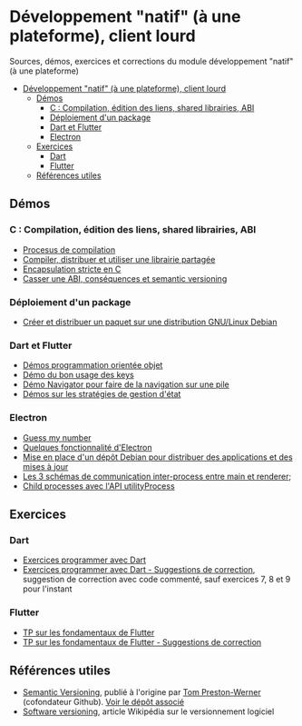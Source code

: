 # Développement "natif" (à une plateforme), client lourd

Sources, démos, exercices et corrections du module développement "natif" (à une plateforme)

- [Développement "natif" (à une plateforme), client lourd](#développement-natif-à-une-plateforme-client-lourd)
  - [Démos](#démos)
    - [C : Compilation, édition des liens, shared librairies, ABI](#c--compilation-édition-des-liens-shared-librairies-abi)
    - [Déploiement d'un package](#déploiement-dun-package)
    - [Dart et Flutter](#dart-et-flutter)
    - [Electron](#electron)
  - [Exercices](#exercices)
    - [Dart](#dart)
    - [Flutter](#flutter)
  - [Références utiles](#références-utiles)

## Démos

### C : Compilation, édition des liens, shared librairies, ABI

- [Procesus de compilation](./demos-c/demo-processus-compilation/)
- [Compiler, distribuer et utiliser une librairie partagée](./demos-c/demo-linkage/)
- [Encapsulation stricte en C](./demos-c/demo-encapsulation-stricte/)
- [Casser une ABI, conséquences et semantic versioning](./demos-c/demo-compilation-widget/)

### Déploiement d'un package

- [Créer et distribuer un paquet sur une distribution GNU/Linux Debian](./demo-apt/)

### Dart et Flutter

- [Démos programmation orientée objet](./demos-dart/poo-premiers-pas.dart)
- [Démo du bon usage des keys](./demo-flutter/use_of_key/)
- [Démo Navigator pour faire de la navigation sur une pile](./demos-flutter/navigator/navigator/)
- [Démos sur les stratégies de gestion d'état](./demos-flutter/managing_states/)

### Electron

- [Guess my number](./demos-electron/guess/)
- [Quelques fonctionnalité d'Electron](./demos-electron/some-features/)
- [Mise en place d'un dépôt Debian pour distribuer des applications et des mises à jour](./demo-depot-debian/README.md)
- [Les 3 schémas de communication inter-process entre main et renderer](./demos-electron/demo-ipc-patterns/);
- [Child processes avec l'API utilityProcess](./demos-electron/demo-utility-process/)


## Exercices

### Dart

- [Exercices programmer avec Dart](./exercices-dart/README.md)
- [Exercices programmer avec Dart - Suggestions de correction](./exercices-dart/propositions), suggestion de correction avec code commenté, sauf exercices 7, 8 et 9 pour l'instant

### Flutter

- [TP sur les fondamentaux de Flutter](./tp-flutter/)
- [TP sur les fondamentaux de Flutter - Suggestions de correction](./tp-flutter/suggestions/)



## Références utiles

- [Semantic Versioning](https://semver.org/), publié à l'origine par [Tom Preston-Werner](https://tom.preston-werner.com/) (cofondateur Github). [Voir le dépôt associé](https://github.com/semver/semver)
- [Software versioning](https://en.wikipedia.org/wiki/Software_versioning), article Wikipédia sur le versionnement logiciel